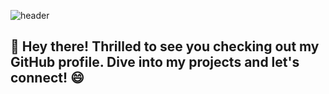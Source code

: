 ![header](https://capsule-render.vercel.app/api?type=waving&color=gradient&height=250&section=header&text=JAIME2003Z&fontSize=90)
## 👋 Hey there! Thrilled to see you checking out my GitHub profile. Dive into my projects and let's connect! 😄

<!--
**Jaime2003z/Jaime2003z** is a ✨ _special_ ✨ repository because its `README.md` (this file) appears on your GitHub profile.

Here are some ideas to get you started:

- 🔭 I’m currently working on ...
- 🌱 I’m currently learning ...
- 👯 I’m looking to collaborate on ...
- 🤔 I’m looking for help with ...
- 💬 Ask me about ...
- 📫 How to reach me: ...
- 😄 Pronouns: ...
- ⚡ Fun fact: ...
-->
